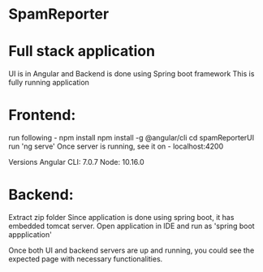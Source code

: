 # SpamReporter

# Full stack application 
UI is in Angular and Backend is done using Spring boot framework
This is fully running application


# Frontend: 
run following - 
npm install
npm install -g @angular/cli
cd spamReporterUI
run 'ng serve'
Once server is running, see it on - localhost:4200

Versions
Angular CLI: 7.0.7
Node: 10.16.0


# Backend:
Extract zip folder
Since application is done using spring boot, it has embedded tomcat server.
Open application in IDE and run as 'spring boot appplication'

Once both UI and backend servers are up and running, you could see the expected page with necessary functionalities. 
